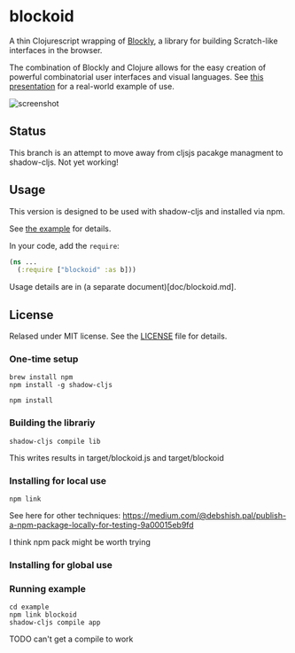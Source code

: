 # blockoid

A thin Clojurescript wrapping of [Blockly](https://developers.google.com/blockly/), a library for building Scratch-like interfaces in the browser.

The combination of Blockly and Clojure allows for the easy creation of powerful combinatorial user interfaces and visual languages. See [this presentation](https://drive.google.com/file/d/1Jfc94u42BDqmwSFDazTplDfVjzc1eVej/view?usp=sharing) for a real-world example of use.

![screenshot](doc/image1.png)

## Status

This branch is an attempt to move away from cljsjs pacakge managment to shadow-cljs. Not yet working!

## Usage

This version is designed to be used with shadow-cljs and installed via npm.

See [the example](example/project.clj) for details. 

In your code, add the `require`:

```clojure
(ns ...
  (:require ["blockoid" :as b]))
```

Usage details are in (a separate document)[doc/blockoid.md].

## License

Relased under MIT license. See the [LICENSE](LICENSE.md) file for details.

### One-time setup

    brew install npm
	npm install -g shadow-cljs

    npm install

### Building the librariy

    shadow-cljs compile lib

This writes results in target/blockoid.js and target/blockoid

### Installing for local use

    npm link
	
See here for other techniques: https://medium.com/@debshish.pal/publish-a-npm-package-locally-for-testing-9a00015eb9fd

I think npm pack might be worth trying

### Installing for global use

    
### Running example

    cd example
	npm link blockoid
    shadow-cljs compile app
	
TODO can't get a compile to work	
